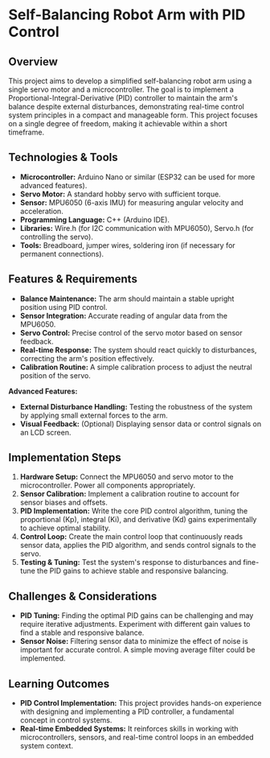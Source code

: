 # Self-Balancing Robot Arm with PID Control

## Overview

This project aims to develop a simplified self-balancing robot arm using a single servo motor and a microcontroller. The goal is to implement a Proportional-Integral-Derivative (PID) controller to maintain the arm's balance despite external disturbances, demonstrating real-time control system principles in a compact and manageable form.  This project focuses on a single degree of freedom, making it achievable within a short timeframe.

## Technologies & Tools

* **Microcontroller:** Arduino Nano or similar (ESP32 can be used for more advanced features).
* **Servo Motor:**  A standard hobby servo with sufficient torque.
* **Sensor:**  MPU6050 (6-axis IMU) for measuring angular velocity and acceleration.
* **Programming Language:** C++ (Arduino IDE).
* **Libraries:**  Wire.h (for I2C communication with MPU6050), Servo.h (for controlling the servo).
* **Tools:** Breadboard, jumper wires, soldering iron (if necessary for permanent connections).


## Features & Requirements

- **Balance Maintenance:** The arm should maintain a stable upright position using PID control.
- **Sensor Integration:** Accurate reading of angular data from the MPU6050.
- **Servo Control:** Precise control of the servo motor based on sensor feedback.
- **Real-time Response:**  The system should react quickly to disturbances, correcting the arm's position effectively.
- **Calibration Routine:** A simple calibration process to adjust the neutral position of the servo.

**Advanced Features:**
- **External Disturbance Handling:**  Testing the robustness of the system by applying small external forces to the arm.
- **Visual Feedback:**  (Optional) Displaying sensor data or control signals on an LCD screen.

## Implementation Steps

1. **Hardware Setup:** Connect the MPU6050 and servo motor to the microcontroller.  Power all components appropriately.
2. **Sensor Calibration:** Implement a calibration routine to account for sensor biases and offsets.
3. **PID Implementation:**  Write the core PID control algorithm, tuning the proportional (Kp), integral (Ki), and derivative (Kd) gains experimentally to achieve optimal stability.
4. **Control Loop:** Create the main control loop that continuously reads sensor data, applies the PID algorithm, and sends control signals to the servo.
5. **Testing & Tuning:** Test the system's response to disturbances and fine-tune the PID gains to achieve stable and responsive balancing.


## Challenges & Considerations

- **PID Tuning:**  Finding the optimal PID gains can be challenging and may require iterative adjustments. Experiment with different gain values to find a stable and responsive balance.
- **Sensor Noise:**  Filtering sensor data to minimize the effect of noise is important for accurate control.  A simple moving average filter could be implemented.

## Learning Outcomes

- **PID Control Implementation:** This project provides hands-on experience with designing and implementing a PID controller, a fundamental concept in control systems.
- **Real-time Embedded Systems:** It reinforces skills in working with microcontrollers, sensors, and real-time control loops in an embedded system context.

